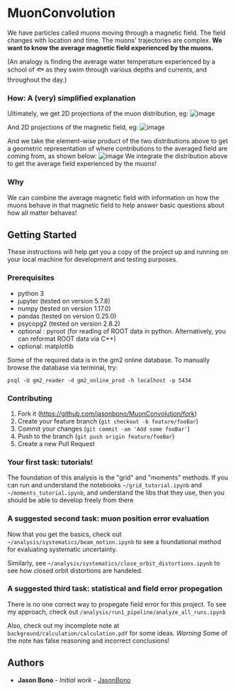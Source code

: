 # MuonConvolution


We have particles called muons moving through a magnetic field. The field changes with location and time. The muons' trajectories are complex. **We want to know the average magnetic field experienced by the muons.** 

(An analogy is finding the average water temperature experienced by a school of :fish: as they swim  through various depths and currents, and throughout the day.)

### How: A (very) simplified explanation
Ultimately, we get 2D projections of the muon distribution, eg:
![image](https://drive.google.com/uc?export=view&id=174tx8yv8ITmqFdtiiO3TUytxuUOKJIFe)

And 2D projections of the magnetic field, eg:
![image](https://drive.google.com/uc?export=view&id=1ZCSGLTyMzHMvvA7AZktWK0XT2pD5XG3O)

And we take the element-wise product of the two distributions above to get a geometric representation of where contributions to the averaged field are coming from, as shown below:
![image](https://drive.google.com/uc?export=view&id=1U3g-nt_A_yrLvpwta9AB_yEA0DqWuBzw)
We integrate the distribution above to get the average field experienced by the muons!

### Why
We can combine the average magnetic field with information on how the muons behave in that magnetic field to help answer basic questions about how all matter behaves! 


## Getting Started
These instructions will help get you a copy of the project up and running on your local machine for development and testing purposes. 

### Prerequisites

- python 3
- jupyter (tested on version 5.7.8)
- numpy (tested on version 1.17.0)
- pandas (tested on version 0.25.0)
- psycopg2 (tested on version 2.8.2)
- optional : pyroot (for reading of ROOT data in python. Alternatively, you can reformat ROOT data via C++)
- optional: matplotlib

Some of the required data is in the gm2 online database. To manually browse the database via terminal, try:

	psql -U gm2_reader -d gm2_online_prod -h localhost -p 5434



### Contributing

1. Fork it (<https://github.com/jasonbono/MuonConvolution/fork>)
2. Create your feature branch (`git checkout -b feature/fooBar`)
3. Commit your changes (`git commit -am 'Add some fooBar'`)
4. Push to the branch (`git push origin feature/fooBar`)
5. Create a new Pull Request


### Your first task: tutorials!

The foundation of this analysis is the "grid" and "moments" methods. If you can run and understand the notebooks `~/grid_tutorial.ipynb` and `~/moments_tutorial.ipynb`, and understand the libs that they use, then you should be able to develop freely from there

### A suggested second task: muon position error evaluation

Now that you get the basics, check out `~/analysis/systematics/beam_motion.ipynb` to see a foundational method for evaluating systematic uncertainty.

Similarly, see `~/analysis/systematics/close_orbit_distortions.ipynb` to see how closed orbit distortions are handeled.

### A suggested third task: statistical and field error propegation

There is no one correct way to propegate field error for this project. To see my approach, check out `/analysis/run1_pipeline/analyze_all_runs.ipynb`

Also, check out my incomplete note at `background/calculation/calculation.pdf` for some ideas. *Warning* Some of the note has false reasoning and incorrect conclusions!



## Authors

* **Jason Bono** - *Initial work* - [JasonBono](https://github.com/JasonBono)

 

	







